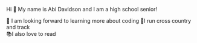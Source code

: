 
Hi 🌈 My name is Abi Davidson and I am a high school senior!

🌱 I am looking forward to learning more about coding
🥇I run cross country and track  
📚I also love to read 



